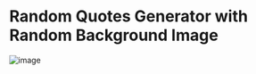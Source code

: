 # Random Quotes Generator with Random Background Image #


![image](https://github.com/user-attachments/assets/9f9e8859-3e89-4399-812e-9774d65c486a)
